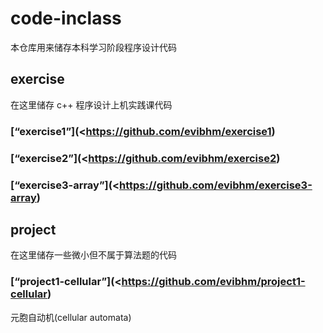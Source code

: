 # code-inclass
本仓库用来储存本科学习阶段程序设计代码
## exercise
在这里储存 c++ 程序设计上机实践课代码
### [“exercise1”](<https://github.com/evibhm/exercise1)
### [“exercise2”](<https://github.com/evibhm/exercise2)
### [“exercise3-array”](<https://github.com/evibhm/exercise3-array)
## project
在这里储存一些微小但不属于算法题的代码
### [“project1-cellular”](<https://github.com/evibhm/project1-cellular)
元胞自动机(cellular automata)